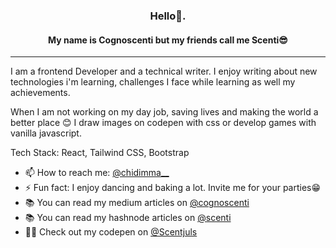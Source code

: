 <h3 align="center">Hello👋.</h3>
<h4 align="center">My name is Cognoscenti but my friends call me Scenti😎</h4>

***

I am a frontend Developer and a technical writer. I enjoy writing about new technologies i'm learning, challenges I face while learning as well my achievements. 

When I am not working on my day job, saving lives and making the world a better place 😊 I draw images on codepen with css or develop games with vanilla javascript. 

Tech Stack: React, Tailwind CSS, Bootstrap


- 📫 How to reach me: [@chidimma__](https://twitter.com/chidimma__)
- ⚡️ Fun fact: I enjoy dancing and baking a lot. Invite me for your parties😁
- 📚 You can read my medium articles on [@cognoscenti](https://medium.com/@cognoscenti)
- 📚 You can read my hashnode articles on [@scenti](https://hashnode.com/@scenti)
- 👩‍💻 Check out my codepen on [@Scentjuls](https://codepen.io/Scentjuls)
